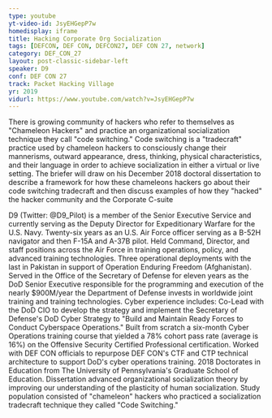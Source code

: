 ```yaml
---
type: youtube
yt-video-id: JsyEHGepP7w
homedisplay: iframe
title: Hacking Corporate Org Socialization
tags: [DEFCON, DEF CON, DEFCON27, DEF CON 27, network]
category: DEF_CON_27
layout: post-classic-sidebar-left
speaker: D9
conf: DEF CON 27
track: Packet Hacking Village
yr: 2019
vidurl: https://www.youtube.com/watch?v=JsyEHGepP7w
---
```

There is growing community of hackers who refer to themselves as "Chameleon Hackers" and practice an organizational socialization technique they call "code switching." Code switching is a "tradecraft" practice used by chameleon hackers to consciously change their mannerisms, outward appearance, dress, thinking, physical characteristics, and their language in order to achieve socialization in either a virtual or live setting. The briefer will draw on his December 2018 doctoral dissertation to describe a framework for how these chameleons hackers go about their code switching tradecraft and then discuss examples of how they "hacked" the hacker community and the Corporate C-suite

D9 (Twitter: @D9_Pilot) is a member of the Senior Executive Service and currently serving as the Deputy Director for Expeditionary Warfare for the U.S. Navy. Twenty-six years as an U.S. Air Force officer serving as a B-52H navigator and then F-15A and A-37B pilot. Held Command, Director, and staff positions across the Air Force in training operations, policy, and advanced training technologies. Three operational deployments with the last in Pakistan in support of Operation Enduring Freedom (Afghanistan). Served in the Office of the Secretary of Defense for eleven years as the DoD Senior Executive responsible for the programming and execution of the nearly $900M/year the Department of Defense invests in worldwide joint training and training technologies. Cyber experience includes: Co-Lead with the DoD CIO to develop the strategy and implement the Secretary of Defense's DoD Cyber Strategy to "Build and Maintain Ready Forces to Conduct Cyberspace Operations." Built from scratch a six-month Cyber Operations training course that yielded a 78% cohort pass rate (average is 16%) on the Offensive Security Certified Professional certification. Worked with DEF CON officials to repurpose DEF CON's CTF and CTP technical architecture to support DoD's cyber operations training. 2018 Doctorates in Education from The University of Pennsylvania's Graduate School of Education. Dissertation advanced organizational socialization theory by improving our understanding of the plasticity of human socialization. Study population consisted of "chameleon" hackers who practiced a socialization tradecraft technique they called "Code Switching."